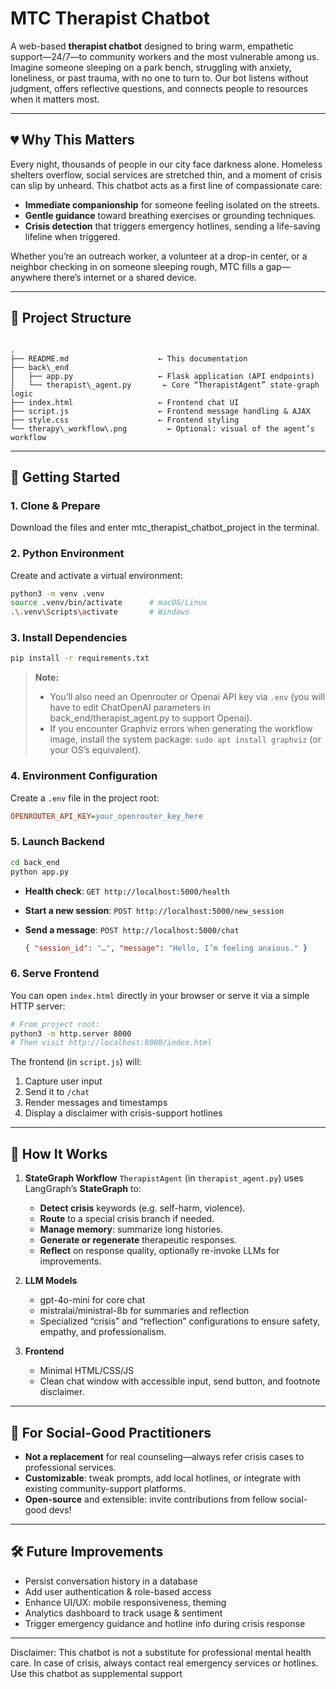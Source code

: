 # MTC Therapist Chatbot

A web-based **therapist chatbot** designed to bring warm, empathetic support—24/7—to community workers and the most vulnerable among us. Imagine someone sleeping on a park bench, struggling with anxiety, loneliness, or past trauma, with no one to turn to. Our bot listens without judgment, offers reflective questions, and connects people to resources when it matters most.

---

## 💔 Why This Matters

Every night, thousands of people in our city face darkness alone. Homeless shelters overflow, social services are stretched thin, and a moment of crisis can slip by unheard. This chatbot acts as a first line of compassionate care: 

- **Immediate companionship** for someone feeling isolated on the streets.
- **Gentle guidance** toward breathing exercises or grounding techniques.
- **Crisis detection** that triggers emergency hotlines, sending a life-saving lifeline when triggered.

Whether you’re an outreach worker, a volunteer at a drop-in center, or a neighbor checking in on someone sleeping rough, MTC fills a gap—anywhere there’s internet or a shared device.

---

## 📁 Project Structure

```

.
├── README.md                    ← This documentation
├── back\_end
│   ├── app.py                   ← Flask application (API endpoints)
│   └── therapist\_agent.py       ← Core “TherapistAgent” state-graph logic
├── index.html                   ← Frontend chat UI
├── script.js                    ← Frontend message handling & AJAX
├── style.css                    ← Frontend styling
└── therapy\_workflow\.png         ← Optional: visual of the agent’s workflow

````

---

## 🚀 Getting Started

### 1. Clone & Prepare

Download the files and enter mtc_therapist_chatbot_project in the terminal.

### 2. Python Environment

Create and activate a virtual environment:

```bash
python3 -m venv .venv
source .venv/bin/activate      # macOS/Linux
.\.venv\Scripts\activate       # Windows
```

### 3. Install Dependencies

```bash
pip install -r requirements.txt
```

> **Note:**
>
> * You’ll also need an Openrouter or Openai API key via `.env` (you will have to edit ChatOpenAI parameters in back_end/therapist_agent.py to support Openai).
> * If you encounter Graphviz errors when generating the workflow image, install the system package: `sudo apt install graphviz` (or your OS’s equivalent).

### 4. Environment Configuration

Create a `.env` file in the project root:

```ini
OPENROUTER_API_KEY=your_openrouter_key_here
```

### 5. Launch Backend

```bash
cd back_end
python app.py
```

* **Health check**: `GET http://localhost:5000/health`
* **Start a new session**: `POST http://localhost:5000/new_session`
* **Send a message**: `POST http://localhost:5000/chat`

  ```json
  { "session_id": "…", "message": "Hello, I’m feeling anxious." }
  ```

### 6. Serve Frontend

You can open `index.html` directly in your browser or serve it via a simple HTTP server:

```bash
# From project root:
python3 -m http.server 8000
# Then visit http://localhost:8000/index.html
```

The frontend (in `script.js`) will:

1. Capture user input
2. Send it to `/chat`
3. Render messages and timestamps
4. Display a disclaimer with crisis-support hotlines

---

## 🔧 How It Works

1. **StateGraph Workflow**
   `TherapistAgent` (in `therapist_agent.py`) uses LangGraph’s **StateGraph** to:

   * **Detect crisis** keywords (e.g. self-harm, violence).
   * **Route** to a special crisis branch if needed.
   * **Manage memory**: summarize long histories.
   * **Generate or regenerate** therapeutic responses.
   * **Reflect** on response quality, optionally re-invoke LLMs for improvements.

2. **LLM Models**

   * gpt-4o-mini for core chat
   * mistralai/ministral-8b for summaries and reflection
   * Specialized “crisis” and “reflection” configurations to ensure safety, empathy, and professionalism.

3. **Frontend**

   * Minimal HTML/CSS/JS
   * Clean chat window with accessible input, send button, and footnote disclaimer.

---

## 🤝 For Social-Good Practitioners

* **Not a replacement** for real counseling—always refer crisis cases to professional services.
* **Customizable**: tweak prompts, add local hotlines, or integrate with existing community-support platforms.
* **Open-source** and extensible: invite contributions from fellow social-good devs!

---

## 🛠️ Future Improvements

* Persist conversation history in a database
* Add user authentication & role-based access
* Enhance UI/UX: mobile responsiveness, theming
* Analytics dashboard to track usage & sentiment
* Trigger emergency guidance and hotline info during crisis response

---

Disclaimer: This chatbot is not a substitute for professional mental health care. In case of crisis, always contact real emergency services or hotlines. Use this chatbot as supplemental support